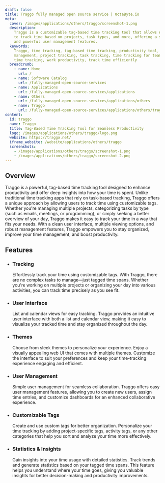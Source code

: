 ```yaml
---
draft: false
title: Traggo fully managed open source service | OctaByte.io
meta:
  cover: /images/applications/others/traggo/screenshot-1.png
  description:
    Traggo is a customizable tag-based time tracking tool that allows users
    to track time based on projects, task types, and more, offering a sleek interface
    and powerful user management features.
  keywords:
    Traggo, time tracking, tag-based time tracking, productivity tool, time
    management, project tracking, task tracking, time tracking for teams, customizable
    time tracking, work productivity, track time efficiently
  breadcrumb:
    - name: Home
      url: /
    - name: Software Catalog
      url: /fully-managed-open-source-services
    - name: Applications
      url: /fully-managed-open-source-services/applications
    - name: Others
      url: /fully-managed-open-source-services/applications/others
    - name: Traggo
      url: /fully-managed-open-source-services/applications/others/traggo
content:
  id: traggo
  name: Traggo
  title: Tag-Based Time Tracking Tool for Seamless Productivity
  logo: /images/applications/others/traggo/logo.png
  website: https://traggo.net/
  iframe_website: /website/applications/others/traggo
  screenshots:
    - /images/applications/others/traggo/screenshot-1.png
    - /images/applications/others/traggo/screenshot-2.png
---
```


## Overview

Traggo is a powerful, tag-based time tracking tool designed to enhance productivity and offer deep insights into how your time is spent. Unlike traditional time tracking apps that rely on task-based tracking, Traggo offers a unique approach by allowing users to track time using customizable tags. Whether you're managing multiple projects, categorizing tasks by type (such as emails, meetings, or programming), or simply seeking a better overview of your day, Traggo makes it easy to track your time in a way that fits your needs. With a clean user interface, multiple viewing options, and robust management features, Traggo empowers you to stay organized, improve your time management, and boost productivity.

## Features

- ### Tracking

  Effortlessly track your time using customizable tags. With Traggo, there are no complex tasks to manage—just tagged time spans. Whether you're working on multiple projects or organizing your day into various activities, you can track time precisely as you see fit.

- ### User Interface

  List and calendar views for easy tracking. Traggo provides an intuitive user interface with both a list and calendar view, making it easy to visualize your tracked time and stay organized throughout the day.

- ### Themes

  Choose from sleek themes to personalize your experience. Enjoy a visually appealing web UI that comes with multiple themes. Customize the interface to suit your preferences and keep your time-tracking experience engaging and efficient.

- ### User Management

  Simple user management for seamless collaboration. Traggo offers easy user management features, allowing you to create new users, assign time entries, and customize dashboards for an enhanced collaborative experience.

- ### Customizable Tags

  Create and use custom tags for better organization. Personalize your time tracking by adding project-specific tags, activity tags, or any other categories that help you sort and analyze your time more effectively.

- ### Statistics & Insights

  Gain insights into your time usage with detailed statistics. Track trends and generate statistics based on your tagged time spans. This feature helps you understand where your time goes, giving you valuable insights for better decision-making and productivity improvements.

